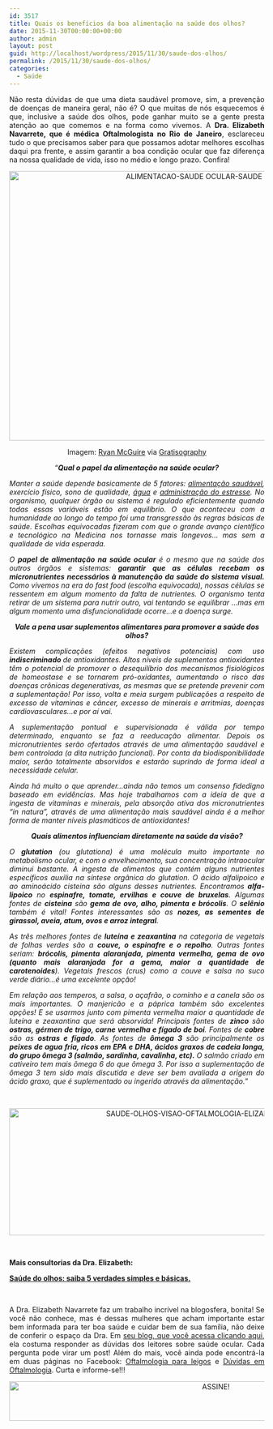 ```yaml
---
id: 3517
title: Quais os benefícios da boa alimentação na saúde dos olhos?
date: 2015-11-30T00:00:00+00:00
author: admin
layout: post
guid: http://localhost/wordpress/2015/11/30/saude-dos-olhos/
permalink: /2015/11/30/saude-dos-olhos/
categories:
  - Saúde
---
```

<p align="justify">
  Não resta dúvidas de que uma dieta saudável promove, sim, a prevenção de doenças de maneira geral, não é? O que muitas de nós esquecemos é que, inclusive a saúde dos olhos, pode ganhar muito se a gente presta atenção ao que comemos e na forma como vivemos. A <strong>Dra. Elizabeth Navarrete, que é médica Oftalmologista no Rio de Janeiro</strong>, esclareceu tudo o que precisamos saber para que possamos adotar melhores escolhas daqui pra frente, e assim garantir a boa condição ocular que faz diferença na nossa qualidade de vida, isso no médio e longo prazo. Confira!
</p>

<p align="center">
  <a href="http://www.trololodemulher.com.br/blog/wp-content/uploads/2015/11/ALIMENTACAO-SAUDE-OCULAR-SAUDE-DOS-OLHOS.jpg"><img class="alignnone size-full wp-image-11707" src="http://www.trololodemulher.com.br/blog/wp-content/uploads/2015/11/ALIMENTACAO-SAUDE-OCULAR-SAUDE-DOS-OLHOS.jpg" alt="ALIMENTACAO-SAUDE OCULAR-SAUDE DOS OLHOS" width="800" height="532" /></a>
</p>

<p align="center">
  Imagem: <a href="http://www.laughandpee.com/" target="_blank">Ryan McGuire</a> via <a href="http://www.gratisography.com/#all" target="_blank">Gratisography</a>
</p>

<p align="center">
  “<strong><em>Qual o papel da alimentação na saúde ocular?</em></strong>
</p>

<p style="text-align: justify;">
  <em>Manter a saúde depende basicamente de 5 fatores: </em><a href="http://www.trololodemulher.com.br/2014/07/25/alimentacao-saudavel/" target="_blank"><em>alimentação saudável</em></a><em>, exercício físico, sono de qualidade, </em><a href="http://www.trololodemulher.com.br/2011/06/03/agua-saude-2/" target="_blank"><em>água</em></a><em> e </em><a href="http://www.belezacorpoecia.com/como-relaxar-tensoes/" target="_blank"><em>administração do estresse</em></a><em>. No organismo, qualquer órgão ou sistema é regulado eficientemente quando todas essas variáveis estão em equilíbrio. O que aconteceu com a humanidade ao longo do tempo foi uma transgressão às regras básicas de saúde. Escolhas equivocadas fizeram com que o grande avanço científico e tecnológico na Medicina nos tornasse mais longevos&#8230; mas sem a qualidade de vida esperada. </em>
</p>

<p style="text-align: justify;">
  <em>O <b>papel de alimentação na saúde ocular</b> é o mesmo que na saúde dos outros órgãos e sistemas: <b>garantir que as células recebam os micronutrientes necessários à manutenção da saúde do sistema visual. </b>Como vivemos na era do fast food (escolha equivocada), nossas células se ressentem em algum momento da falta de nutrientes. O organismo tenta retirar de um sistema para nutrir outro, vai tentando se equilibrar &#8230;mas em algum momento uma disfuncionalidade ocorre&#8230;e a doença surge.</em>
</p>

<p align="center">
  <strong><em>Vale a pena usar suplementos alimentares para promover a saúde dos olhos?</em></strong>
</p>

<p style="text-align: justify;">
  <em>Existem complicações (efeitos negativos potenciais) com uso <b>indiscriminado </b>de antioxidantes. Altos níveis de suplementos antioxidantes têm o potencial de promover o desequilíbrio dos mecanismos fisiológicos de homeostase e se tornarem pró-oxidantes, aumentando o risco das doenças crônicas degenerativas, as mesmas que se pretende prevenir com a suplementação! Por isso, volta e meia surgem publicações a respeito de excesso de vitaminas e câncer, excesso de minerais e arritmias, doenças cardiovasculares&#8230;e por aí vai.</em>
</p>

<p style="text-align: justify;">
  <em>A suplementação pontual e supervisionada é válida por tempo determinado, enquanto se faz a reeducação alimentar. Depois os micronutrientes serão ofertados através de uma alimentação saudável e bem controlada (a dita nutrição funcional). Por conta da biodisponibilidade maior, serão totalmente absorvidos e estarão suprindo de forma ideal a necessidade celular.</em>
</p>

<p style="text-align: justify;">
  <em>Ainda há muito o que aprender&#8230;ainda não temos um consenso fidedigno baseado em evidências. Mas hoje trabalhamos com a ideia de que a ingesta de vitaminas e minerais, pela absorção ativa dos micronutrientes “in natura”, através de uma alimentação mais saudável ainda é a melhor forma de manter níveis plasmáticos de antioxidantes!</em>
</p>

<p align="center">
  <strong><em>Quais alimentos influenciam diretamente na saúde da visão?</em></strong>
</p>

<p style="text-align: justify;">
  <em>O <b>glutation</b> (ou glutationa) é uma molécula muito importante no metabolismo ocular, e com o envelhecimento, sua concentração intraocular diminui bastante. A ingesta de alimentos que contém alguns nutrientes específicos auxilia na síntese orgânica do glutation. O ácido alfalipoico e ao aminoácido cisteina são alguns desses nutrientes. Encontramos <b>alfa-lipoico</b> no <strong>espinafre, tomate, ervilhas e couve de bruxelas</strong>. Algumas fontes de <b>cisteina</b> são <strong>gema de ovo, alho, pimenta e brócolis</strong>. O <b>selênio</b> também é vital! Fontes interessantes são as <strong>nozes, as sementes de girassol, aveia, atum, ovos e arroz integral</strong>. </em>
</p>

<p style="text-align: justify;">
  <em>As três melhores fontes de <b>luteína e zeaxantina</b> na categoria de vegetais de folhas verdes são a <strong>couve, o espinafre e o repolho</strong>. Outras fontes seriam: <strong>brócolis, pimenta alaranjada, pimenta vermelha, gema de ovo (quanto mais alaranjada for a gema, maior a quantidade de carotenoides</strong>). Vegetais frescos (crus) como a couve e salsa no suco verde diário&#8230;é uma excelente opção!</em>
</p>

<p style="text-align: justify;">
  <em>Em relação aos temperos, a salsa, o açafrão, o cominho e a canela são os mais importantes. O manjericão e a páprica também são excelentes opções! E se usarmos junto com pimenta vermelha maior a quantidade de luteína e zeaxantina que será absorvida! Principais fontes de <b>zinco</b> são <strong>ostras, gérmen de trigo, carne vermelha e fígado de boi</strong>. Fontes de <b>cobre</b> são as <strong>ostras e fígado</strong>. As fontes de <b>ômega 3</b> são principalmente os <strong>peixes de agua fria, ricos em EPA e DHA, ácidos graxos de cadeia longa, do grupo ômega 3 (salmão, sardinha, cavalinha, etc).</strong> O salmão criado em cativeiro tem mais ômega 6 do que ômega 3. Por isso a suplementação de ômega 3 tem sido mais discutida e deve ser bem avaliada a origem do ácido graxo, que é suplementado ou ingerido através da alimentação.</em>”
</p>

&nbsp;

<p align="center">
  <a href="http://www.trololodemulher.com.br/blog/wp-content/uploads/2014/11/SAUDE-OLHOS-VISAO-OFTALMOLOGIA-ELIZABETH-NAVARRETE.png"><img class="alignnone size-full wp-image-10588" src="http://www.trololodemulher.com.br/blog/wp-content/uploads/2014/11/SAUDE-OLHOS-VISAO-OFTALMOLOGIA-ELIZABETH-NAVARRETE.png" alt="SAUDE-OLHOS-VISAO-OFTALMOLOGIA-ELIZABETH NAVARRETE" width="800" height="251" /></a>
</p>

&nbsp;

**Mais consultorias da Dra. Elizabeth:**

**<a href="http://www.trololodemulher.com.br/2014/11/12/saude-olhos-visao-oftalmologia/" target="_blank">Saúde do olhos: saiba 5 verdades simples e básicas.</a>**

&nbsp;

<p align="justify">
  A Dra. Elizabeth Navarrete faz um trabalho incrível na blogosfera, bonita! Se você não conhece, mas é dessas mulheres que acham importante estar bem informada para ter boa saúde e cuidar bem de sua família, não deixe de conferir o espaço da Dra. Em <a href="http://elizabethnavarrete.com/" target="_blank">seu blog, que você acessa clicando aqui</a>, ela costuma responder as dúvidas dos leitores sobre saúde ocular. Cada pergunta pode virar um post! Além do mais, você ainda pode encontrá-la em duas páginas no Facebook: <a href="https://www.facebook.com/duvidasemoftalmologia?fref=ts" target="_blank">Oftalmologia para leigos</a> e <a href="https://www.facebook.com/pages/D%C3%BAvidas-em-Oftalmologia/370703669761685?fref=ts" target="_blank">Dúvidas em Oftalmologia</a>. Curta e informe-se!!!
</p>

<p align="center">
  <a href="http://feedburner.google.com/fb/a/mailverify?uri=blogBichaFemea&loc=en_US" target="_blank"><img class="alignnone size-full wp-image-10439" src="http://www.trololodemulher.com.br/blog/wp-content/uploads/2014/09/ASSINE.png" alt="ASSINE!" width="800" height="78" /></a>
</p>

<p align="justify">